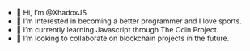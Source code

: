 - 👋 Hi, I’m @XhadoxJS
- 👀 I’m interested in becoming a better programmer and I love sports.
- 🌱 I’m currently learning Javascript through The Odin Project.
- 💞️ I’m looking to collaborate on blockchain projects in the future.

<!---
XhadoxJS/XhadoxJS is a ✨ special ✨ repository because its `README.md` (this file) appears on your GitHub profile.
You can click the Preview link to take a look at your changes.
--->
